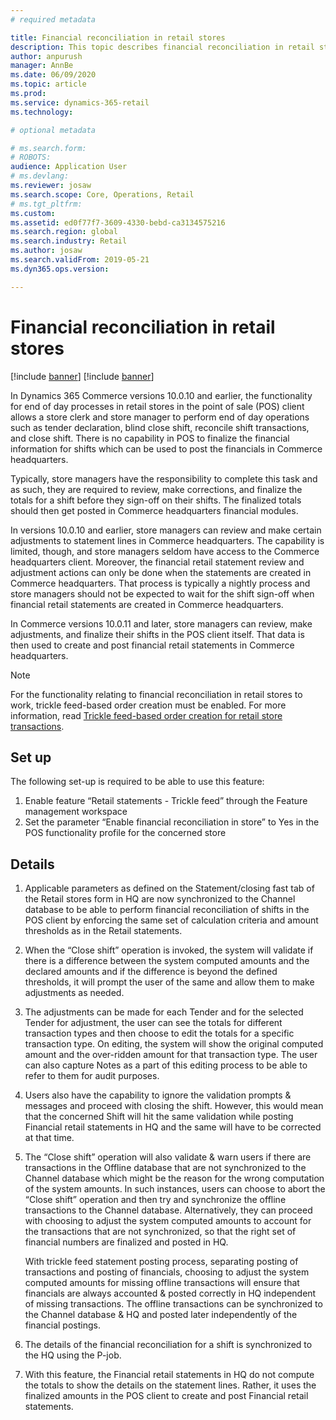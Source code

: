```yaml
---
# required metadata

title: Financial reconciliation in retail stores
description: This topic describes financial reconciliation in retail stores for POS for Dynamics 365 Commerce.
author: anpurush
manager: AnnBe
ms.date: 06/09/2020
ms.topic: article
ms.prod: 
ms.service: dynamics-365-retail
ms.technology: 

# optional metadata

# ms.search.form: 
# ROBOTS: 
audience: Application User
# ms.devlang: 
ms.reviewer: josaw
ms.search.scope: Core, Operations, Retail
# ms.tgt_pltfrm: 
ms.custom: 
ms.assetid: ed0f77f7-3609-4330-bebd-ca3134575216
ms.search.region: global
ms.search.industry: Retail
ms.author: josaw
ms.search.validFrom: 2019-05-21
ms.dyn365.ops.version: 

---
```


# Financial reconciliation in retail stores

[!include [banner](includes/banner.md)]
[!include [banner](../includes/preview-banner.md)]

In Dynamics 365 Commerce versions 10.0.10 and earlier, the functionality for end of day processes in retail stores in the point of sale (POS) client allows a store clerk and store manager to perform end of day operations such as tender declaration, blind close shift, reconcile shift transactions, and close shift. There is no capability in POS to finalize the financial information for shifts which can  be used to post the financials in Commerce headquarters. 

Typically, store managers have the responsibility to complete this task and as such, they are required to review, make corrections, and finalize the totals for a shift before they sign-off on their shifts. The finalized totals should then get posted in Commerce headquarters financial modules. 

In versions 10.0.10 and earlier, store managers can review and make certain adjustments to statement lines in Commerce headquarters. The capability is limited, though, and store managers seldom have access to the Commerce headquarters client. Moreover, the financial retail statement review and adjustment actions can only be done when the statements are created in Commerce headquarters. That process is typically a nightly process and store managers should not be expected to wait for the shift sign-off when financial retail statements are created in Commerce headquarters. 

In Commerce versions 10.0.11 and later, store managers can review, make adjustments, and finalize their shifts in the POS client itself. That data is then used to create and post financial retail statements in Commerce headquarters.  

> [!NOTE]
> For the functionality relating to financial reconciliation in retail stores to work, trickle feed-based order creation must be enabled. For more information, read [Trickle feed-based order creation for retail store transactions](trickle-feed.md). 
  
## Set up 
The following set-up is required to be able to use this feature:
1)	Enable feature “Retail statements - Trickle feed” through the Feature management workspace
2)	Set the parameter “Enable financial reconciliation in store” to Yes in the POS functionality profile for the concerned store

## Details
1)	Applicable parameters as defined on the Statement/closing fast tab of the Retail stores form in HQ are now synchronized to the Channel database to be able to perform financial reconciliation of shifts in the POS client by enforcing the same set of calculation criteria and amount thresholds as in the Retail statements.

2)	When the “Close shift” operation is invoked, the system will validate if there is a difference between the system computed amounts and the declared amounts and if the difference is beyond the defined thresholds, it will prompt the user of the same and allow them to make adjustments as needed. 

3)	The adjustments can be made for each Tender and for the selected Tender for adjustment, the user can see the totals for different transaction types and then choose to edit the totals for a specific transaction type. On editing, the system will show the original computed amount and the over-ridden amount for that transaction type. The user can also capture Notes as a part of this editing process to be able to refer to them for audit purposes.  

4)	Users also have the capability to ignore the validation prompts & messages and proceed with closing the shift. However, this would mean that the concerned Shift will hit the same validation while posting Financial retail statements in HQ and the same will have to be corrected at that time.  

5)	The “Close shift” operation will also validate & warn users if there are transactions in the Offline database that are not synchronized to the Channel database which might be the reason for the wrong computation of the system amounts. In such instances, users can choose to abort the “Close shift” operation and then try and synchronize the offline transactions to the Channel database. Alternatively, they can proceed with choosing to adjust the system computed amounts to account for the transactions that are not synchronized, so that the right set of financial numbers are finalized and posted in HQ. 	

    With trickle feed statement posting process, separating posting of transactions and posting of financials, choosing to adjust the       system computed amounts for missing offline transactions will ensure that financials are always accounted & posted correctly in HQ       independent of missing transactions. The offline transactions can be synchronized to the Channel database & HQ and posted later         independently of the financial postings. 

6)	The details of the financial reconciliation for a shift is synchronized to the HQ using the P-job.

7)	With this feature, the Financial retail statements in HQ do not compute the totals to show the details on the statement lines. Rather, it uses the finalized amounts in the POS client to create and post Financial retail statements.

